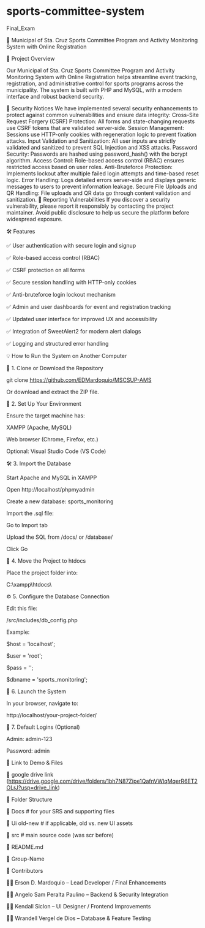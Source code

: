 # sports-committee-system
Final_Exam

🏀 Municipal of Sta. Cruz Sports Committee Program and Activity Monitoring System with Online Registration

📌 Project Overview

Our Municipal of Sta. Cruz Sports Committee Program and Activity Monitoring System with Online Registration helps streamline event tracking, registration, and administrative control for sports programs across the municipality. The system is built with PHP and MySQL, with a modern interface and robust backend security.

🔐 Security Notices
We have implemented several security enhancements to protect against common vulnerabilities and ensure data integrity:
Cross-Site Request Forgery (CSRF) Protection: All forms and state-changing requests use CSRF tokens that are validated server-side.
Session Management: Sessions use HTTP-only cookies with regeneration logic to prevent fixation attacks.
Input Validation and Sanitization: All user inputs are strictly validated and sanitized to prevent SQL Injection and XSS attacks.
Password Security: Passwords are hashed using password_hash() with the bcrypt algorithm.
Access Control: Role-based access control (RBAC) ensures restricted access based on user roles.
Anti-Bruteforce Protection: Implements lockout after multiple failed login attempts and time-based reset logic.
Error Handling: Logs detailed errors server-side and displays generic messages to users to prevent information leakage.
Secure File Uploads and QR Handling: File uploads and QR data go through content validation and sanitization.
📣 Reporting Vulnerabilities
If you discover a security vulnerability, please report it responsibly by contacting the project maintainer. Avoid public disclosure to help us secure the platform before widespread exposure.

🛠 Features

✅ User authentication with secure login and signup

✅ Role-based access control (RBAC)

✅ CSRF protection on all forms

✅ Secure session handling with HTTP-only cookies

✅ Anti-bruteforce login lockout mechanism

✅ Admin and user dashboards for event and registration tracking

✅ Updated user interface for improved UX and accessibility

✅ Integration of SweetAlert2 for modern alert dialogs

✅ Logging and structured error handling

💡 How to Run the System on Another Computer

📁 1. Clone or Download the Repository

git clone https://github.com/EDMardoquio/MSCSUP-AMS

Or download and extract the ZIP file.

🧱 2. Set Up Your Environment

Ensure the target machine has:

XAMPP (Apache, MySQL)

Web browser (Chrome, Firefox, etc.)

Optional: Visual Studio Code (VS Code)

🛠️ 3. Import the Database

Start Apache and MySQL in XAMPP

Open http://localhost/phpmyadmin

Create a new database: sports_monitoring

Import the .sql file:

Go to Import tab

Upload the SQL from /docs/ or /database/

Click Go

📂 4. Move the Project to htdocs

Place the project folder into:

C:\xampp\htdocs\

⚙️ 5. Configure the Database Connection

Edit this file:

/src/includes/db_config.php

Example:

$host = 'localhost';

$user = 'root';

$pass = '';

$dbname = 'sports_monitoring';

🚀 6. Launch the System

In your browser, navigate to:

http://localhost/your-project-folder/

🔐 7. Default Logins (Optional)

Admin: admin-123

Password: admin


📂 Link to Demo & Files

📁 google drive link (https://drive.google.com/drive/folders/1bh7N87Zipe1QafnVWIqMqerR6ET2OLrJ?usp=drive_link)

🧩 Folder Structure

📁 Docs                    # for your SRS and supporting files

📁 Ui old-new              # if applicable, old vs. new UI assets

📁 src                     # main source code (was scr before)

📄 README.md

📄 Group-Name

👥 Contributors

👨‍💻 Erson D. Mardoquio – Lead Developer / Final Enhancements

👨‍💻 Angelo Sam Peralta Paulino – Backend & Security Integration

👨‍💻 Kendall Siclon – UI Designer / Frontend Improvements

👨‍💻 Wrandell Vergel de Dios – Database & Feature Testing

